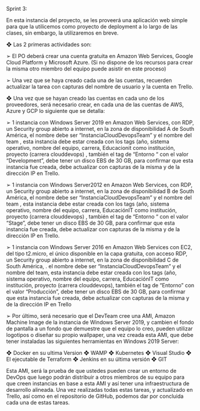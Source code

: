 Sprint 3:

En esta instancia del proyecto, se les proveerá una aplicación web simple para que la utilicemos como
proyecto de deployment a lo largo de las clases, sin embargo, la utilizaremos en breve.

❖ Las 2 primeras actividades son:

➢ El PO deberá crear una cuenta gratuita en Amazon Web Services, Google Cloud Platform y
Microsoft Azure. (Si no dispone de los recursos para crear la misma otro miembro del
equipo puede asistir en este proceso)

➢ Una vez que se haya creado cada una de las cuentas, recuerden actualizar la tarea con
capturas del nombre de usuario y la cuenta en Trello.


❖ Una vez que se hayan creado las cuentas en cada uno de los proveedores, será necesario crear, en
cada una de las cuentas de AWS, Azure y GCP lo siguiente que se detalla:

➢ 1 instancia con Windows Server 2019 en Amazon Web Services, con RDP, un Security group
abierto a internet, en la zona de disponibilidad A de South América, el nombre debe ser
“InstanciaCloudDevopsTeam” y el nombre del team , esta instancia debe estar creada con los
tags (año, sistema operativo, nombre del equipo, carrera, Educacionit como institución,
proyecto (carrera clouddevops) , también el tag de “Entorno “ con el valor “Development”, debe
tener un disco EBS de 30 GB, para confirmar que esta instancia fue creada, debe actualizar con
capturas de la misma y de la dirección IP en Trello.

➢ 1 instancia con Windows Server2012 en Amazon Web Services, con RDP, un Security group
abierto a internet, en la zona de disponibilidad B de South América, el nombre debe ser
“InstanciaCloudDevopsTeam” y el nombre del team , esta instancia debe estar creada con los
tags (año, sistema operativo, nombre del equipo, carrera, EducaciónIT como institución,
proyecto (carrera clouddevops) , también el tag de “Entorno “ con el valor “Stage”, debe tener
un disco EBS de 30 GB, para confirmar que esta instancia fue creada, debe actualizar con
capturas de la misma y de la dirección IP en Trello.

➢ 1 instancia con Windows Server 2016 en Amazon Web Services con EC2, del tipo t2.micro, el
único disponible en la capa gratuita, con acceso RDP, un Security group abierto a internet, en la
zona de disponibilidad C de South América, . el nombre debe ser “InstanciaCloudDevopsTeam” y
el nombre del team, esta instancia debe estar creada con los tags (año, sistema operativo,
nombre del equipo, carrera, EducaciónIT como institución, proyecto (carrera clouddevops),
también el tag de “Entorno” con el valor “Producción”, debe tener un disco EBS de 30 GB, para
confirmar que esta instancia fue creada, debe actualizar con capturas de la misma y de la
dirección IP en Trello

➢ Por último, será necesario que el DevTeam cree una AMI, Amazon Machine Image de la
instancia de Windows Server 2019, y cambien el fondo de pantalla a un fondo que demuestre
que el equipo lo creo, pueden utilizar logotipos o diseñar su propio wallpaper, una vez creada
esta AMI, que debe tener instaladas las siguientes herramientas en Windows 2019 Server:

❖ Docker en su ultima Version
❖ WAMP
❖ Kubernetes
❖ Visual Studio
❖ El ejecutable de Terraform
❖ Jenkins en su última versión
❖ GIT

Esta AMI, será la prueba de que ustedes pueden crear un entorno de DevOps que luego podrán
distribuir a otros miembros de su equipo para que creen instancias en base a esta AMI y así tener una
infraestructura de desarrollo alineada.
Una vez realizadas todas estas tareas, y actualizado en Trello, así como en el repositorio de GitHub,
podemos dar por concluida cada una de estas tareas.

